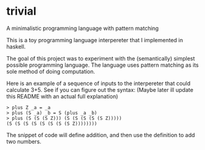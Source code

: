# trivial
A minimalistic programming language with pattern matching

This is a toy programming language interpereter that I implemented in haskell.

The goal of this project was to experiment with the (semantically) simplest possible programming language.
The language uses pattern matching as its sole method of doing computation.

Here is an example of a sequence of inputs to the interpereter that could calculate 3+5. See if you can figure out the syntax:
(Maybe later ill update this README with an actual full explanation)
```
> plus Z _a = _a
> plus (S _a) _b = S (plus _a _b)
> plus (S (S (S Z))) (S (S (S (S (S Z)))))
(S (S (S (S (S (S (S (S Z))))))))
```

The snippet of code will define addition, and then use the definition to add two numbers.
